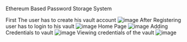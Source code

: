 Ethereum Based Password Storage System 

First The user has to create his vault account
![image](https://github.com/user-attachments/assets/c0433ea8-9d20-47c2-a692-1814d6ee71e6)
After Registering user has to login to his vault
![image](https://github.com/user-attachments/assets/a501b593-cd76-44dc-8cd5-a36e1e791a64)
Home Page
![image](https://github.com/user-attachments/assets/0adcd59d-c7a2-4ac8-a3f1-231a320e9c38)
Adding Credentials to vault
![image](https://github.com/user-attachments/assets/3d32c4c8-d748-4c0e-a08f-76cd3998beae)
Viewing credentials of the vault
![image](https://github.com/user-attachments/assets/3c211f30-55ba-4a99-9504-8fd727b8265c)

